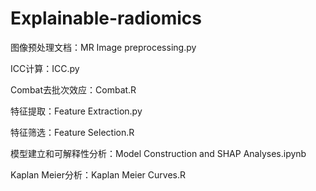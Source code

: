 # Explainable-radiomics
图像预处理文档：MR Image preprocessing.py

ICC计算：ICC.py

Combat去批次效应：Combat.R

特征提取：Feature Extraction.py

特征筛选：Feature Selection.R

模型建立和可解释性分析：Model Construction and SHAP Analyses.ipynb

Kaplan Meier分析：Kaplan Meier Curves.R
